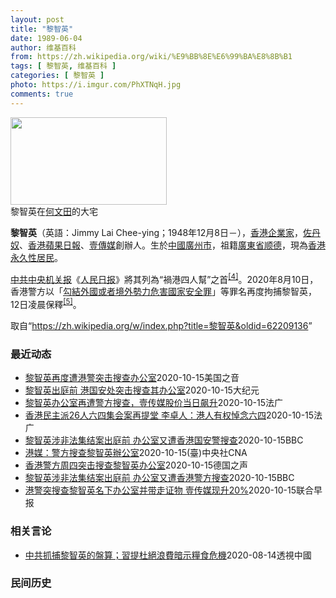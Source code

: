 ```yaml
---
layout: post
title: "黎智英"
date: 1989-06-04
author: 维基百科
from: https://zh.wikipedia.org/wiki/%E9%BB%8E%E6%99%BA%E8%8B%B1
tags: [ 黎智英, 维基百科 ]
categories: [ 黎智英 ]
photo: https://i.imgur.com/PhXTNqH.jpg
comments: true
---
```

<div class="mw-parser-output"><div id="noteTA-3146cf78" class="noteTA"><div class="noteTA-group"><div data-noteta-group-source="module" data-noteta-group="IT"></div></div><div class="noteTA-local"><div data-noteta-code="zh:巧克力; zh-tw:巧克力; zh-hk:朱古力; zh-cn:巧克力;"></div><div data-noteta-code="zh-tw:黑道; zh-hk:黑社會; zh-cn:黑社会;"></div><div data-noteta-code="zh-tw:飯店; zh-hk:酒店; zh-cn:饭店;"></div><div data-noteta-code="zh-tw:伍佛維茲; zh-hk:沃夫維茲 ;zh-cn:沃尔福威茨;"></div></div></div>

<div class="thumb tright"><div class="thumbinner" style="width:252px;"><a href="/wiki/File:Jimmy_Lai_Chee-ying_home_in_Ho_Man_Tin_20200418.png" class="image"><img alt="" src="//upload.wikimedia.org/wikipedia/commons/thumb/9/9f/Jimmy_Lai_Chee-ying_home_in_Ho_Man_Tin_20200418.png/250px-Jimmy_Lai_Chee-ying_home_in_Ho_Man_Tin_20200418.png" decoding="async" width="250" height="140" class="thumbimage" srcset="//upload.wikimedia.org/wikipedia/commons/thumb/9/9f/Jimmy_Lai_Chee-ying_home_in_Ho_Man_Tin_20200418.png/375px-Jimmy_Lai_Chee-ying_home_in_Ho_Man_Tin_20200418.png 1.5x, //upload.wikimedia.org/wikipedia/commons/thumb/9/9f/Jimmy_Lai_Chee-ying_home_in_Ho_Man_Tin_20200418.png/500px-Jimmy_Lai_Chee-ying_home_in_Ho_Man_Tin_20200418.png 2x" data-file-width="861" data-file-height="481"></a>  <div class="thumbcaption"><div class="magnify"><a href="/wiki/File:Jimmy_Lai_Chee-ying_home_in_Ho_Man_Tin_20200418.png" class="internal" title="放大"></a></div>黎智英在<a href="/wiki/%E4%BD%95%E6%96%87%E7%94%B0" title="何文田">何文田</a>的大宅</div></div></div>
<p><b>黎智英</b>（英語：<span lang="en">Jimmy Lai Chee-ying</span>；1948年12月8日<span class="useeditintro" title="Template:BLP editintro">－</span>），<a href="/wiki/%E9%A6%99%E6%B8%AF" title="香港">香港</a><a href="/wiki/%E4%BC%81%E4%B8%9A%E5%AE%B6" title="企业家">企業家</a>，<a href="/wiki/%E4%BD%90%E4%B8%B9%E5%A5%B4" title="佐丹奴">佐丹奴</a>、<a href="/wiki/%E8%98%8B%E6%9E%9C%E6%97%A5%E5%A0%B1_(%E9%A6%99%E6%B8%AF)" title="蘋果日報 (香港)">香港蘋果日報</a>、<a href="/wiki/%E5%A3%B9%E5%82%B3%E5%AA%92" title="壹傳媒">壹傳媒</a>創辦人。生於<a href="/wiki/%E4%B8%AD%E8%8F%AF%E6%B0%91%E5%9C%8B_(%E5%A4%A7%E9%99%B8%E6%99%82%E6%9C%9F)" class="mw-redirect" title="中華民國 (大陸時期)">中國</a><a href="/wiki/%E5%BB%A3%E5%B7%9E%E5%B8%82_(%E4%B8%AD%E8%8F%AF%E6%B0%91%E5%9C%8B)" title="廣州市 (中華民國)">廣州市</a>，祖籍<a href="/wiki/%E5%BB%A3%E6%9D%B1%E7%9C%81_(%E4%B8%AD%E8%8F%AF%E6%B0%91%E5%9C%8B)" title="廣東省 (中華民國)">廣東省</a><a href="/wiki/%E9%A1%BA%E5%BE%B7" class="mw-redirect" title="顺德">顺德</a>，現為<a href="/wiki/%E9%A6%99%E6%B8%AF%E5%B1%85%E6%B0%91#永久性居民" title="香港居民">香港永久性居民</a>。
</p><p><a href="/wiki/%E4%B8%AD%E5%85%B1%E4%B8%AD%E5%A4%AE%E6%9C%BA%E5%85%B3%E6%8A%A5" title="中共中央机关报">中共中央机关报</a>《<a href="/wiki/%E4%BA%BA%E6%B0%91%E6%97%A5%E6%8A%A5" title="人民日报">人民日报</a>》將其列為“禍港四人幫”之首<sup id="cite_ref-4" class="reference"><a href="#cite_note-4">[4]</a></sup>。2020年8月10日，香港警方以「<a href="/wiki/%E4%B8%AD%E8%8F%AF%E4%BA%BA%E6%B0%91%E5%85%B1%E5%92%8C%E5%9C%8B%E9%A6%99%E6%B8%AF%E7%89%B9%E5%88%A5%E8%A1%8C%E6%94%BF%E5%8D%80%E7%B6%AD%E8%AD%B7%E5%9C%8B%E5%AE%B6%E5%AE%89%E5%85%A8%E6%B3%95" title="中華人民共和國香港特別行政區維護國家安全法">勾結外國或者境外勢力危害國家安全罪</a>」等罪名再度拘捕黎智英，12日凌晨保釋<sup id="cite_ref-5" class="reference"><a href="#cite_note-5">[5]</a></sup>。
</p>
</div><noscript><img src="//zh.wikipedia.org/wiki/Special:CentralAutoLogin/start?type=1x1" alt="" title="" width="1" height="1" style="border: none; position: absolute;"></noscript>
<div class="printfooter">取自“<a dir="ltr" href="https://zh.wikipedia.org/w/index.php?title=黎智英&amp;oldid=62209136">https://zh.wikipedia.org/w/index.php?title=黎智英&amp;oldid=62209136</a>”</div><div id="recent-news"><h3>最近动态</h3><ul><li><a href="https://nodebe4.github.io/waimei/2020-10-15/%E9%BB%8E%E6%99%BA%E8%8B%B1%E5%86%8D%E5%BA%A6%E9%81%AD%E6%B8%AF%E8%AD%A6%E7%AA%81%E5%87%BB%E6%90%9C%E6%9F%A5%E5%8A%9E%E5%85%AC%E5%AE%A4" title="黎智英再度遭港警突击搜查办公室—— Thu, 15 Oct 2020 13:26:42 GMT 香港壹传媒创始人黎智英抵达西九龙警局。（2020年10月15日） 香港壹传媒集团创办人黎智英的助手...">黎智英再度遭港警突击搜查办公室</a><time>2020-10-15</time><a class="tag">美国之音</a></li>
<li><a href="https://nodebe4.github.io/waimei/2020-10-15/%E9%BB%8E%E6%99%BA%E8%8B%B1%E5%87%BA%E5%BA%AD%E5%89%8D-%E6%B8%AF%E5%9B%BD%E5%AE%89%E5%A4%84%E7%AA%81%E5%87%BB%E6%90%9C%E6%9F%A5%E5%85%B6%E5%8A%9E%E5%85%AC%E5%AE%A4" title="黎智英出庭前 港国安处突击搜查其办公室—— 【大纪元2020年10月15日讯】香港壹传媒创办人黎智英到法庭应讯前数小时，港警国安处突击搜查了他在九龙观塘的私人办公室，并带走大批文件。 10月15...">黎智英出庭前 港国安处突击搜查其办公室</a><time>2020-10-15</time><a class="tag">大纪元</a></li>
<li><a href="https://nodebe4.github.io/waimei/2020-10-15/%E9%BB%8E%E6%99%BA%E8%8B%B1%E5%8A%9E%E5%85%AC%E5%AE%A4%E5%86%8D%E9%81%AD%E8%AD%A6%E6%96%B9%E6%90%9C%E6%9F%A5-%E5%A3%B9%E4%BC%A0%E5%AA%92%E8%82%A1%E4%BB%B7%E5%BD%93%E6%97%A5%E9%A3%99%E5%8D%87" title="黎智英办公室再遭警方搜查，壹传媒股价当日飙升—— 15/10/2020 - 15:08 10月15日，香港壹传媒创始人黎智英因参加没有获得警方批准的六四纪念活动再次出庭应讯之日，香港警方突然对黎...">黎智英办公室再遭警方搜查，壹传媒股价当日飙升</a><time>2020-10-15</time><a class="tag">法广</a></li>
<li><a href="https://nodebe4.github.io/waimei/2020-10-15/%E9%A6%99%E6%B8%AF%E6%B0%91%E4%B8%BB%E6%B4%BE26%E4%BA%BA%E5%85%AD%E5%9B%9B%E9%9B%86%E4%BC%9A%E6%A1%88%E5%86%8D%E6%8F%90%E5%A0%82-%E6%9D%8E%E5%8D%93%E4%BA%BA-%E6%B8%AF%E4%BA%BA%E6%9C%89%E6%9D%83%E6%82%BC%E5%BF%B5%E5%85%AD%E5%9B%9B" title="香港民主派26人六四集会案再提堂 李卓人：港人有权悼念六四—— 15/10/2020 - 13:57 香港支联会主席李卓人、副主席何俊仁、壹传媒集团创办人黎智英等26名民主派人士今年六四自行到铜...">香港民主派26人六四集会案再提堂 李卓人：港人有权悼念六四</a><time>2020-10-15</time><a class="tag">法广</a></li>
<li><a href="https://nodebe4.github.io/waimei/2020-10-15/%E9%BB%8E%E6%99%BA%E8%8B%B1%E6%B6%89%E9%9D%9E%E6%B3%95%E9%9B%86%E7%BB%93%E6%A1%88%E5%87%BA%E5%BA%AD%E5%89%8D-%E5%8A%9E%E5%85%AC%E5%AE%A4%E5%8F%88%E9%81%AD%E9%A6%99%E6%B8%AF%E5%9B%BD%E5%AE%89%E8%AD%A6%E6%90%9C%E6%9F%A5" title="黎智英涉非法集结案出庭前 办公室又遭香港国安警搜查—— 黎智英涉非法集结案出庭前 办公室又遭香港国安警搜查 2020年10月15日上午9点12分 最近更新： 1 小时前 香港壹传媒创办人黎智英在...">黎智英涉非法集结案出庭前 办公室又遭香港国安警搜查</a><time>2020-10-15</time><a class="tag">BBC</a></li>
<li><a href="https://nodebe4.github.io/waimei/2020-10-15/%E6%B8%AF%E5%AA%92-%E8%AD%A6%E6%96%B9%E6%90%9C%E6%9F%A5%E9%BB%8E%E6%99%BA%E8%8B%B1%E8%BE%A6%E5%85%AC%E5%AE%A4" title="港媒：警方搜查黎智英辦公室—— （中央社記者張謙香港15日電）據報導，香港警方下設的國家安全處今天派人搜查壹傳媒集團創辦人黎智英的一個辦公室。 根據蘋果日報網站的報導，該辦事處位於九龍觀塘，「部...">港媒：警方搜查黎智英辦公室</a><time>2020-10-15</time><a class="tag">(臺)中央社CNA</a></li>
<li><a href="https://nodebe4.github.io/waimei/2020-10-15/%E9%A6%99%E6%B8%AF%E8%AD%A6%E6%96%B9%E5%91%A8%E5%9B%9B%E7%AA%81%E5%87%BB%E6%90%9C%E6%9F%A5%E9%BB%8E%E6%99%BA%E8%8B%B1%E5%8A%9E%E5%85%AC%E5%AE%A4" title="香港警方周四突击搜查黎智英办公室—— 2020-10-15T09:52:37.443Z 今年八月，黎智英被控涉嫌“勾结境外势力”遭到逮捕 （德国之声中文网）黎智英表示，警方在其律师尚未到场的情况...">香港警方周四突击搜查黎智英办公室</a><time>2020-10-15</time><a class="tag">德国之声</a></li>
<li><a href="https://nodebe4.github.io/waimei/2020-10-15/%E9%BB%8E%E6%99%BA%E8%8B%B1%E6%B6%89%E9%9D%9E%E6%B3%95%E9%9B%86%E7%BB%93%E6%A1%88%E5%87%BA%E5%BA%AD%E5%89%8D-%E5%8A%9E%E5%85%AC%E5%AE%A4%E5%8F%88%E9%81%AD%E9%A6%99%E6%B8%AF%E8%AD%A6%E6%96%B9%E6%90%9C%E6%9F%A5" title="黎智英涉非法集结案出庭前 办公室又遭香港警方搜查—— 黎智英涉非法集结案出庭前 办公室又遭香港警方搜查 31 分钟前 香港壹传媒创办人黎智英在九龙观塘的私人办公室被警方突然搜查，并带走若干文件。...">黎智英涉非法集结案出庭前 办公室又遭香港警方搜查</a><time>2020-10-15</time><a class="tag">BBC</a></li>
<li><a href="https://nodebe4.github.io/waimei/2020-10-15/%E6%B8%AF%E8%AD%A6%E7%AA%81%E6%90%9C%E6%9F%A5%E9%BB%8E%E6%99%BA%E8%8B%B1%E5%90%8D%E4%B8%8B%E5%8A%9E%E5%85%AC%E5%AE%A4%E5%B9%B6%E5%B8%A6%E8%B5%B0%E8%AF%81%E7%89%A9-%E5%A3%B9%E4%BC%A0%E5%AA%92%E7%8E%B0%E5%8D%8720" title="港警突搜查黎智英名下办公室并带走证物 壹传媒现升20%—— 香港警方今早突搜查壹传媒黎智英名下观塘一个办公室，并在黎智英一方的律师不在场的情况下，带走一批证物，办公室负责人质疑警方今次行动，旨在...">港警突搜查黎智英名下办公室并带走证物 壹传媒现升20%</a><time>2020-10-15</time><a class="tag">联合早报</a></li>
</ul></div><div id="open-opinion"><h3>相关言论</h3><ul><li><a href="https://nodebe4.github.io/opinion/2020-08-14/%E4%B8%AD%E5%85%B1%E6%8A%93%E6%8D%95%E9%BB%8E%E6%99%BA%E8%8B%B1%E7%9A%84%E7%9B%A4%E7%AE%97-%E7%BF%92%E6%8F%90%E6%9D%9C%E7%B5%95%E6%B5%AA%E8%B2%BB%E6%9A%97%E7%A4%BA%E7%B3%A7%E9%A3%9F%E5%8D%B1%E6%A9%9F/" title="透視中國">中共抓捕黎智英的盤算；習提杜絕浪費暗示糧食危機</a><time>2020-08-14</time><a class="tag">透視中國</a></li>
</ul></div><div id="mjls-record"><h3>民间历史</h3><ul></ul></div>